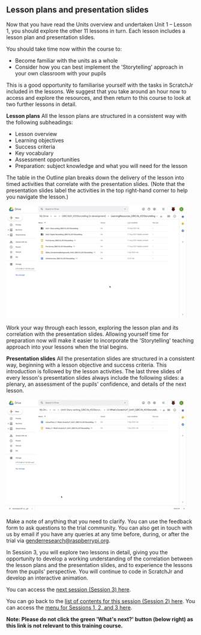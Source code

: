 ## Lesson plans and presentation slides
Now that you have read the Units overview and undertaken Unit 1 – Lesson 1, you should explore the other 11 lessons in turn. Each lesson includes a lesson plan and presentation slides.

You should take time now within the course to:
+ Become familiar with the units as a whole
+ Consider how you can best implement the 'Storytelling' approach in your own classroom with your pupils

This is a good opportunity to familiarise yourself with the tasks in ScratchJr included in the lessons. We suggest that you take around an hour now to access and explore the resources, and then return to this course to look at two further lessons in detail.

**Lesson plans**
All the lesson plans are structured in a consistent way with the following subheadings:
+ Lesson overview
+ Learning objectives
+ Success criteria
+ Key vocabulary
+ Assessment opportunities
+ Preparation: subject knowledge and what you will need for the lesson

The table in the Outline plan breaks down the delivery of the lesson into timed activities that correlate with the presentation slides. (Note that the presentation slides label the activities in the top right-hand corner to help you navigate the lesson.)

![Modelling Outline Plan](images/ks1storytelling-OutlinePlan.gif)

Work your way through each lesson, exploring the lesson plan and its correlation with the presentation slides. Allowing yourself time for preparation now will make it easier to incorporate the 'Storytelling' teaching approach into your lessons when the trial begins. 

**Presentation slides**
All the presentation slides are structured in a consistent way, beginning with a lesson objective and success criteria. This introduction is followed by the lesson activities. The last three slides of every lesson's presentation slides always include the following slides: a plenary, an assessment of the pupils' confidence, and details of the next lesson.

![Modelling explore Presentation Slides](images/ks1storytelling-PresentationSlides.gif)

Make a note of anything that you need to clarify. You can use the feedback form to ask questions to the trial community. You can also get in touch with us by email if you have any queries at any time before, during, or after the trial via [genderresearch@raspberrypi.org](mailto:genderresearch@raspberrypi.org).

In Session 3, you will explore two lessons in detail, giving you the opportunity to develop a working understanding of the correlation between the lesson plans and the presentation slides, and to experience the lessons from the pupils' perspective. You will continue to code in ScratchJr and develop an interactive animation.

You can access the [next session (Session 3) here](https://projects.raspberrypi.org/en/projects/KS1StorytellingTraining_Session3_GBICi1b).

You can go back to the [list of contents for this session (Session 2) here](https://projects.raspberrypi.org/en/projects/KS1StorytellingTraining_Session2_GBICi1b). 
You can access the [menu for Sessions 1, 2, and 3 here](https://projects.raspberrypi.org/en/pathways/ks1-storytellingtraining-gbici1b).

**Note: Please do not click the green 'What's next?' button (below right) as this link is not relevant to this training course.**
